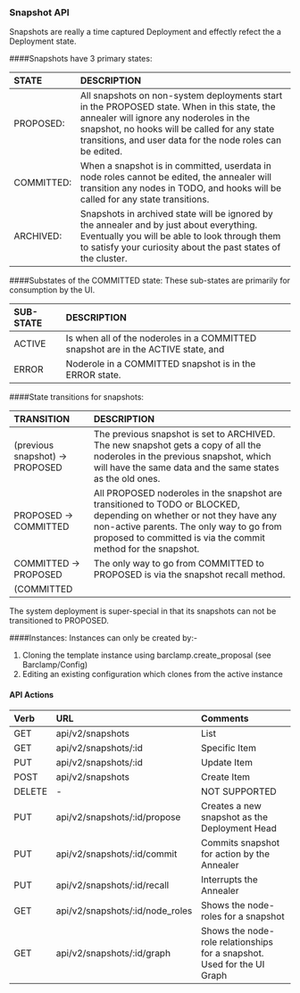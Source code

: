 ### Snapshot API

Snapshots are really a time captured Deployment and effectly refect the a Deployment state.

####Snapshots have 3 primary states:

| STATE | DESCRIPTION |
|:-----------|:----------------------------------------------------------------|
|PROPOSED:| All snapshots on non-system deployments start in the PROPOSED state. When in this state, the annealer will ignore any noderoles in the snapshot, no hooks will be called for any state transitions, and user data for the node roles can be edited.|
|COMMITTED:| When a snapshot is in committed, userdata in node roles cannot be edited, the annealer will transition any nodes in TODO, and hooks will be called for any state transitions.|
|ARCHIVED: | Snapshots in archived state will be ignored by the annealer and by just about everything. Eventually you will be able to look through them to satisfy your curiosity about the past states of the cluster.|

####Substates of the COMMITTED state:
These sub-states are primarily for consumption by the UI.

| SUB-STATE | DESCRIPTION |
|:-----------|:----------------------------------------------------------------|
|ACTIVE | Is when all of the noderoles in a COMMITTED snapshot are in the ACTIVE state, and
|ERROR| Noderole in a COMMITTED snapshot is in the ERROR state.|

####State transitions for snapshots:

| TRANSITION | DESCRIPTION |
|:-------------------------------|:--------------------------------------------|
|(previous snapshot) -> PROPOSED | The previous snapshot is set to ARCHIVED. The new snapshot gets a copy of all the noderoles in the previous snapshot, which will have the same data and the same states as the old ones.|
|PROPOSED -> COMMITTED | All PROPOSED noderoles in the snapshot are transitioned to TODO or BLOCKED, depending on whether or not they have any non-active parents. The only way to go from proposed to committed is via the commit method for the snapshot.|
|COMMITTED -> PROPOSED | The only way to go from COMMITTED to PROPOSED is via the snapshot recall method.|
(COMMITTED || PROPOSED) -> ARCHIVED | A snapshot gets transitioned to ARCHIVED when it is superceded by a new snapshot. Archived snapshots are ignored.|

The system deployment is super-special in that its snapshots can not
be transitioned to PROPOSED.

####Instances:
Instances can only be created by:-

1. Cloning the template instance using barclamp.create_proposal (see Barclamp/Config)
2. Editing an existing configuration which clones from the active instance

#### API Actions

| Verb | URL | Comments |
|:------|:-----------------------|:----------------|
| GET  |api/v2/snapshots |List |
| GET  |api/v2/snapshots/:id |Specific Item |
| PUT  |api/v2/snapshots/:id |Update Item |
| POST  |api/v2/snapshots |Create Item |
| DELETE  |- |NOT SUPPORTED |
| PUT  |api/v2/snapshots/:id/propose |Creates a new snapshot as the Deployment Head |
| PUT  |api/v2/snapshots/:id/commit |Commits snapshot for action by the Annealer |
| PUT  |api/v2/snapshots/:id/recall |Interrupts the Annealer |
| GET  |api/v2/snapshots/:id/node_roles |Shows the node-roles for a snapshot |
| GET  |api/v2/snapshots/:id/graph |Shows the node-role relationships for a snapshot.  Used for the UI Graph|
